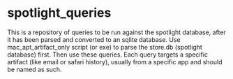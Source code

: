 # spotlight_queries

This is a repository of queries to be run against the spotlight database, after it has been parsed and converted to an sqlite database. Use mac_apt_artifact_only script (or exe) to parse the store.db (spotlight database) first. Then use these queries. Each query targets a specific artifact (like email or safari history), usually from a specific app and should be named as such.
